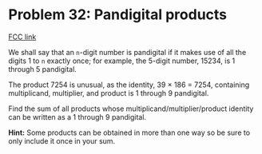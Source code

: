 # Problem 32: Pandigital products

[FCC link](https://www.freecodecamp.org/learn/coding-interview-prep/project-euler/problem-32-pandigital-products)

We shall say that an `n`\-digit number is pandigital if it makes use of all the
digits 1 to `n` exactly once; for example, the 5-digit number, 15234, is 1
through 5 pandigital.

The product 7254 is unusual, as the identity, 39 × 186 = 7254, containing
multiplicand, multiplier, and product is 1 through 9 pandigital.

Find the sum of all products whose multiplicand/multiplier/product identity can
be written as a 1 through 9 pandigital.

**Hint:** Some products can be obtained in more than one way so be sure to only
include it once in your sum.

